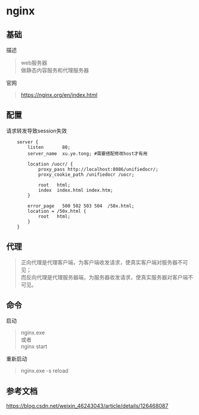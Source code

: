 # nginx

## 基础
描述
> web服务器\
> 做静态内容服务和代理服务器

官网
> <https://nginx.org/en/index.html>

## 配置
请求转发导致session失效
```
    server {
        listen       80;
        server_name  xu.ye.tong; #需要搭配修改host才有用

        location /uocr/ {
			proxy_pass http://localhost:8086/unifiedocr/;
			proxy_cookie_path /unifiedocr /uocr;

            root   html;
            index  index.html index.htm;
        }

        error_page   500 502 503 504  /50x.html;
        location = /50x.html {
            root   html;
        }
    }
```
## 代理

> 正向代理是代理客户端，为客户端收发请求，使真实客户端对服务器不可见；\
> 而反向代理是代理服务器端，为服务器收发请求，使真实服务器对客户端不可见。

## 命令
启动 
> nginx.exe\
> 或者\
> nginx start

重新启动 
> nginx.exe -s reload
>

## 参考文档
<https://blog.csdn.net/weixin_46243043/article/details/126468087>